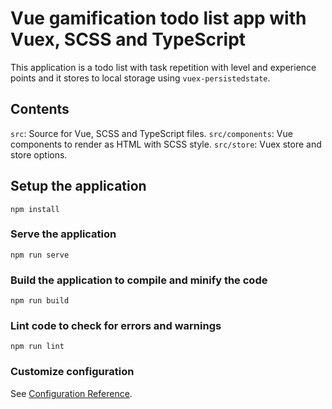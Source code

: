 # Vue gamification todo list app with Vuex, SCSS and TypeScript

This application is a todo list with task repetition with level and experience points and it stores to local storage using `vuex-persistedstate`.

## Contents

`src`: Source for Vue, SCSS and TypeScript files.
`src/components`: Vue components to render as HTML with SCSS style.
`src/store`: Vuex store and store options.



## Setup the application

```
npm install
```

### Serve the application

```
npm run serve
```

### Build the application to compile and minify the code

```
npm run build
```

### Lint code to check for errors and warnings

```
npm run lint
```

### Customize configuration

See [Configuration Reference](https://cli.vuejs.org/config/).

